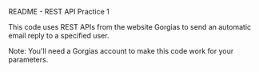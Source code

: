 README - REST API Practice 1

This code uses REST APIs from the website Gorgias to send an automatic email reply to a specified user.

Note: You'll need a Gorgias account to make this code work for your parameters.
